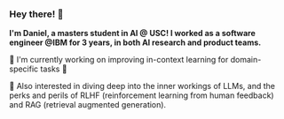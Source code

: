 ### Hey there! 👋 

**I'm Daniel, a masters student in AI @ USC! I worked as a software engineer @IBM for 3 years, in both AI research and product teams.**

🔭 I'm currently working on improving in-context learning for domain-specific tasks 🎯

🌱 Also interested in diving deep into the inner workings of LLMs, and the perks and perils of RLHF (reinforcement learning from human feedback) and RAG (retrieval augmented generation).


<!--
**thefirebanks/thefirebanks** is a ✨ _special_ ✨ repository because its `README.md` (this file) appears on your GitHub profile.

Here are some ideas to get you started:

- 🔭 I’m currently working on ...
- 🌱 I’m currently learning ...
- 👯 I’m looking to collaborate on ...
- 🤔 I’m looking for help with ...
- 💬 Ask me about ...
- 📫 How to reach me: ...
- 😄 Pronouns: ...
- ⚡ Fun fact: ...
-->

